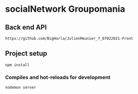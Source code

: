 # socialNetwork Groupomania 

## Back end API
```
https://github.com/BigHorla/JulienMeunier_7_07022021-Front
```

## Project setup
```
npm install
```

### Compiles and hot-reloads for development
```
nodemon server
```
